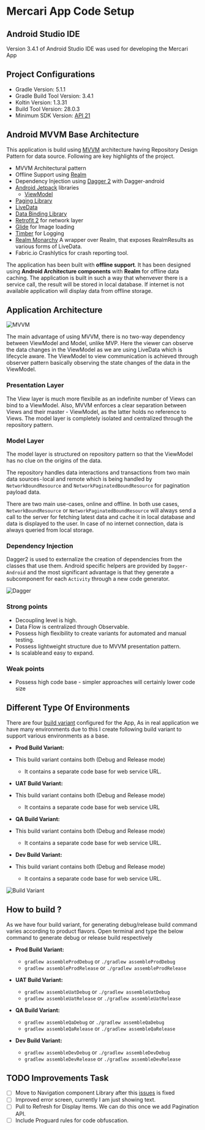 
  
# Mercari  App Code Setup  
  
## Android Studio IDE  
Version 3.4.1 of Android Studio IDE was used for developing the Mercari App   
  
## Project Configurations  
  
  - Gradle Version: 5.1.1  
 - Gradle Build Tool Version: 3.4.1  
 - Koltin Version: 1.3.31  
 - Build Tool Version: 28.0.3  
 - Minimum SDK Version:  [API 21](https://developer.android.com/reference/android/os/Build.VERSION_CODES.html#LOLLIPOP)  
  ## Android MVVM Base Architecture  
This application is build using [MVVM](https://en.wikipedia.org/wiki/Model%E2%80%93view%E2%80%93viewmodel) architecture having Repository Design Pattern for data source. Following are key highlights of the project.  
 - MVVM Architectural pattern  
 - Offline Support using [Realm](https://realm.io/products/realm-database/)  
  - Dependency Injection using [Dagger 2](https://github.com/google/dagger) with Dagger-android  
 - [Android Jetpack](https://developer.android.com/jetpack/) libraries  
    - [ViewModel](https://developer.android.com/topic/libraries/architecture/viewmodel)  
  - [Paging Library](https://developer.android.com/topic/libraries/architecture/paging)  
  - [LiveData](https://developer.android.com/topic/libraries/architecture/livedata)  
  - [Data Binding Library](https://developer.android.com/topic/libraries/data-binding)  
  - [Retrofit 2](https://square.github.io/retrofit/) for network layer  
 - [Glide](https://github.com/bumptech/glide) for Image loading  
 - [Timber](https://github.com/JakeWharton/timber) for Logging  
 - [Realm Monarchy](https://github.com/Zhuinden/realm-monarchy) A wrapper over Realm, that exposes RealmResults as various forms of LiveData.  
 - Fabric.io Crashlytics for crash reporting tool.  
  
The application has been built with  **offline support**. It has been designed using  **Android Architecture components**  with  **Realm**  for offline data caching. The application is built in such a way that whenvever there is a service call, the result will be stored in local database. If internet is not available application will display data from offline storage.   
  
  
## Application Architecture  
  
<img src="/screenshots/screenshot_mvvm_diagram_overview.jpg" alt="MVVM"/>  
  
The main advantage of using MVVM, there is no two-way dependency between ViewModel and Model, unlike MVP. Here the viewer can observe the data changes in the ViewModel as we are using LiveData which is lifecycle aware. The ViewModel to view communication is achieved through observer pattern basically observing the state changes of the data in the ViewModel.   
  
### Presentation Layer  
The View layer is much more flexibile as an indefinite number of Views can bind to a ViewModel. Also, MVVM enforces a clear separation between Views and their master - ViewModel, as the latter holds no reference to Views. The model layer is completely isolated and centralized through the repository pattern.  
  
### Model Layer  
  
The model layer is structured on repository pattern so that the ViewModel has no clue on the origins of the data.  
  
The repository handles data interactions and transactions from two main data sources - local and remote which is being handled by `NetworkBoundResource` and `NetworkPaginatedBoundResource` for pagination payload data.  
  
There are two main use-cases, online and offline. In both use cases,  `NetworkBoundResource` or  `NetworkPaginatedBoundResource` will always send a call to the server for fetching latest data and cache it in local database and data is displayed to the user. In case of no internet connection,  data is always queried from local storage.  
  
### Dependency Injection  
Dagger2 is used to externalize the creation of dependencies from the classes that use them. Android specific helpers are provided by `Dagger-Android` and the most significant advantage is that they generate a subcomponent for each `Activity` through a new code generator.  
  
<img src="/screenshots/screenshots_dagger_overview.png" alt="Dagger"/>  
  
### Strong points  
- Decoupling level is high.  
- Data Flow is centralized through Observable.  
- Possess high flexibility to create variants for automated and manual testing.  
- Possess lightweight structure due to MVVM presentation pattern.  
- Is scalable and easy to expand.  
  
### Weak points  
- Possess high code base - simpler approaches will certainly lower code size  
  
## Different Type Of Environments  
  
There are four [build variant](https://developer.android.com/studio/build/build-variants.html) configured for the App, As in real application we have many environments due to this I create following build variant to support various environments as a base.  
  
 - **Prod Build Variant:**  
  - This build variant contains both (Debug and Release mode)  
     - It contains a separate code base for web service URL.  
  
 - **UAT Build Variant:**  
  - This build variant contains both (Debug and Release mode)  
     - It contains a separate code base for web service URL  
     
 - **QA Build Variant:**  
  - This build variant contains both (Debug and Release mode)  
     - It contains a separate code base for web service URL.  
  
 - **Dev Build Variant:**  
  - This build variant contains both (Debug and Release mode)  
     - It contains a separate code base for web service URL.  
  
<img src="/screenshots/screenshot_build_variant_support.png" alt="Build Variant"/>  
  
## How to build ?
As we have four build variant, for generating debug/release build command varies according to product flavors.
Open terminal and type the below command to generate debug or release build respectively
- **Prod Build Variant:**  
	 - `gradlew assembleProdDebug` or `./gradlew assembleProdDebug`
     - `gradlew assembleProdRelease` or `./gradlew assembleProdRelease`  
  
 - **UAT Build Variant:**  
	 - `gradlew assembleUatDebug` or `./gradlew assembleUatDebug`
     - `gradlew assembleUatRelease` or `./gradlew assembleUatRelease`  
     
 - **QA Build Variant:**  
	 - `gradlew assembleQaDebug` or `./gradlew assembleQaDebug`
     - `gradlew assembleQaRelease` or `./gradlew assembleQaRelease`  
  
 - **Dev Build Variant:**  
	 - `gradlew assembleDevDebug` or `./gradlew assembleDevDebug`
     - `gradlew assembleDevRelease` or `./gradlew assembleDevRelease`  
  
## TODO Improvements Task  
  
- [ ] Move to Navigation component Library after this [issues](https://issuetracker.google.com/issues/80029773#comment25) is fixed  
- [ ] Improved error screen, currently I am just showing text.  
- [ ] Pull to Refresh for Display Items. We can do this once we add Pagination API.
- [ ] Include Proguard rules for code obfuscation.
